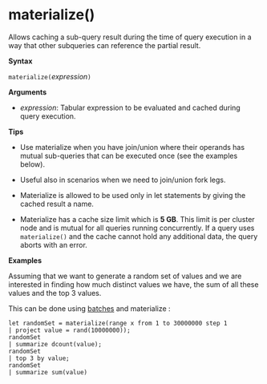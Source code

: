 # materialize()

Allows caching a sub-query result during the time of query execution in a way that other subqueries can reference the partial result.

 
**Syntax**

`materialize(`*expression*`)`

**Arguments**

* *expression*: Tabular expression to be evaluated and cached during query execution.

**Tips**

* Use materialize when you have join/union where their operands has mutual sub-queries that can be executed once (see the examples below).

* Useful also in scenarios when we need to join/union fork legs.

* Materialize is allowed to be used only in let statements by giving the cached result a name.

* Materialize has a cache size limit which is **5 GB**. 
  This limit is per cluster node and is mutual for all queries running concurrently.
  If a query uses `materialize()` and the cache cannot hold any additional data,
  the query aborts with an error.

**Examples**

Assuming that we want to generate a random set of values and we are interested in finding how much distinct values we have, the sum of all these values and the top 3 values.

This can be done using [batches](batches.md) and materialize :

 <!-- csl: https://help.kusto.windows.net:443/Samples -->
```
let randomSet = materialize(range x from 1 to 30000000 step 1
| project value = rand(10000000));
randomSet
| summarize dcount(value);
randomSet
| top 3 by value;
randomSet
| summarize sum(value)

```
